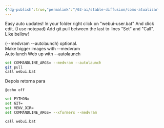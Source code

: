 ```yaml
---
{"dg-publish":true,"permalink":"/03-ai/stable-diffusion/como-atualizar-a1111/","noteIcon":""}
---
```


Easy auto updates! In your folder right click on "webui-user.bat" And click edit. (I use notepad) Add git pull between the last to lines "Set" and "Call". Like bellow!

(--medvram --autolaunch) optional.  
Make bigger images with --medvram  
Auto lunch Web up with --autolaunch

```sh
set COMMANDLINE_ARGS= --medvram --autolaunch
git pull
call webui.bat
```

Depois retorna para 

```sh
@echo off

set PYTHON=
set GIT=
set VENV_DIR=
set COMMANDLINE_ARGS= --xformers --medvram

call webui.bat

```